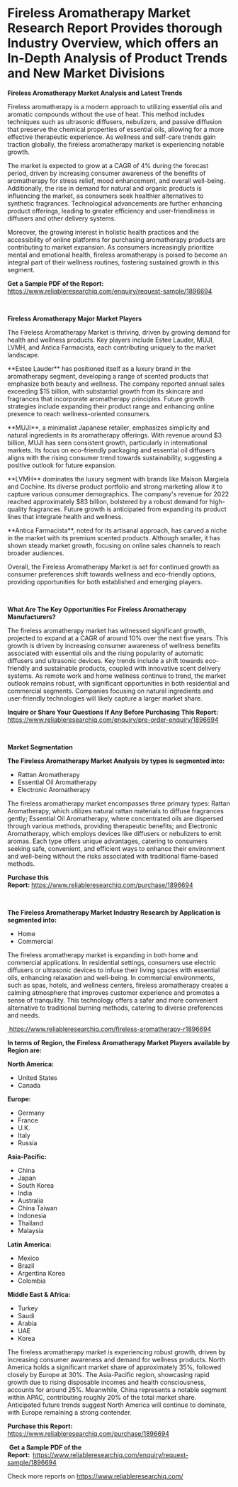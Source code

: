 <p><h1>Fireless Aromatherapy Market Research Report Provides thorough Industry Overview, which offers an In-Depth Analysis of Product Trends and New Market Divisions</h1></p><p><strong>Fireless Aromatherapy Market Analysis and Latest Trends</strong></p>
<p><p>Fireless aromatherapy is a modern approach to utilizing essential oils and aromatic compounds without the use of heat. This method includes techniques such as ultrasonic diffusers, nebulizers, and passive diffusion that preserve the chemical properties of essential oils, allowing for a more effective therapeutic experience. As wellness and self-care trends gain traction globally, the fireless aromatherapy market is experiencing notable growth.</p><p>The market is expected to grow at a CAGR of 4% during the forecast period, driven by increasing consumer awareness of the benefits of aromatherapy for stress relief, mood enhancement, and overall well-being. Additionally, the rise in demand for natural and organic products is influencing the market, as consumers seek healthier alternatives to synthetic fragrances. Technological advancements are further enhancing product offerings, leading to greater efficiency and user-friendliness in diffusers and other delivery systems.</p><p>Moreover, the growing interest in holistic health practices and the accessibility of online platforms for purchasing aromatherapy products are contributing to market expansion. As consumers increasingly prioritize mental and emotional health, fireless aromatherapy is poised to become an integral part of their wellness routines, fostering sustained growth in this segment.</p></p>
<p><strong>Get a Sample PDF of the Report:&nbsp;</strong> <a href="https://www.reliableresearchiq.com/enquiry/request-sample/1896694?utm_campaign=2269&utm_medium=2&utm_source=Github&utm_content=ia&utm_term=28022025&utm_id=fireless-aromatherapy">https://www.reliableresearchiq.com/enquiry/request-sample/1896694</a></p>
<p>&nbsp;</p>
<p><strong>Fireless Aromatherapy Major Market Players</strong></p>
<p><p>The Fireless Aromatherapy Market is thriving, driven by growing demand for health and wellness products. Key players include Estee Lauder, MUJI, LVMH, and Antica Farmacista, each contributing uniquely to the market landscape.</p><p>**Estee Lauder** has positioned itself as a luxury brand in the aromatherapy segment, developing a range of scented products that emphasize both beauty and wellness. The company reported annual sales exceeding $15 billion, with substantial growth from its skincare and fragrances that incorporate aromatherapy principles. Future growth strategies include expanding their product range and enhancing online presence to reach wellness-oriented consumers.</p><p>**MUJI**, a minimalist Japanese retailer, emphasizes simplicity and natural ingredients in its aromatherapy offerings. With revenue around $3 billion, MUJI has seen consistent growth, particularly in international markets. Its focus on eco-friendly packaging and essential oil diffusers aligns with the rising consumer trend towards sustainability, suggesting a positive outlook for future expansion.</p><p>**LVMH** dominates the luxury segment with brands like Maison Margiela and Cochine. Its diverse product portfolio and strong marketing allow it to capture various consumer demographics. The company's revenue for 2022 reached approximately $83 billion, bolstered by a robust demand for high-quality fragrances. Future growth is anticipated from expanding its product lines that integrate health and wellness.</p><p>**Antica Farmacista**, noted for its artisanal approach, has carved a niche in the market with its premium scented products. Although smaller, it has shown steady market growth, focusing on online sales channels to reach broader audiences.</p><p>Overall, the Fireless Aromatherapy Market is set for continued growth as consumer preferences shift towards wellness and eco-friendly options, providing opportunities for both established and emerging players.</p></p>
<p>&nbsp;</p>
<p><strong>What Are The Key Opportunities For Fireless Aromatherapy Manufacturers?</strong></p>
<p><p>The fireless aromatherapy market has witnessed significant growth, projected to expand at a CAGR of around 10% over the next five years. This growth is driven by increasing consumer awareness of wellness benefits associated with essential oils and the rising popularity of automatic diffusers and ultrasonic devices. Key trends include a shift towards eco-friendly and sustainable products, coupled with innovative scent delivery systems. As remote work and home wellness continue to trend, the market outlook remains robust, with significant opportunities in both residential and commercial segments. Companies focusing on natural ingredients and user-friendly technologies will likely capture a larger market share.</p></p>
<p><strong>Inquire or Share Your Questions If Any Before Purchasing This Report:</strong> <a href="https://www.reliableresearchiq.com/enquiry/pre-order-enquiry/1896694?utm_campaign=2269&utm_medium=2&utm_source=Github&utm_content=ia&utm_term=28022025&utm_id=fireless-aromatherapy">https://www.reliableresearchiq.com/enquiry/pre-order-enquiry/1896694</a></p>
<p>&nbsp;</p>
<p><strong>Market Segmentation</strong></p>
<p><strong>The Fireless Aromatherapy Market Analysis by types is segmented into:</strong></p>
<p><ul><li>Rattan Aromatherapy</li><li>Essential Oil Aromatherapy</li><li>Electronic Aromatherapy</li></ul></p>
<p><p>The fireless aromatherapy market encompasses three primary types: Rattan Aromatherapy, which utilizes natural rattan materials to diffuse fragrances gently; Essential Oil Aromatherapy, where concentrated oils are dispersed through various methods, providing therapeutic benefits; and Electronic Aromatherapy, which employs devices like diffusers or nebulizers to emit aromas. Each type offers unique advantages, catering to consumers seeking safe, convenient, and efficient ways to enhance their environment and well-being without the risks associated with traditional flame-based methods.</p></p>
<p><strong>Purchase this Report:&nbsp;</strong><a href="https://www.reliableresearchiq.com/purchase/1896694?utm_campaign=2269&utm_medium=2&utm_source=Github&utm_content=ia&utm_term=28022025&utm_id=fireless-aromatherapy">https://www.reliableresearchiq.com/purchase/1896694</a></p>
<p>&nbsp;</p>
<p><strong>The Fireless Aromatherapy Market Industry Research by Application is segmented into:</strong></p>
<p><ul><li>Home</li><li>Commercial</li></ul></p>
<p><p>The fireless aromatherapy market is expanding in both home and commercial applications. In residential settings, consumers use electric diffusers or ultrasonic devices to infuse their living spaces with essential oils, enhancing relaxation and well-being. In commercial environments, such as spas, hotels, and wellness centers, fireless aromatherapy creates a calming atmosphere that improves customer experience and promotes a sense of tranquility. This technology offers a safer and more convenient alternative to traditional burning methods, catering to diverse preferences and needs.</p></p>
<p><a href="https://www.reliableresearchiq.com/fireless-aromatherapy-r1896694?utm_campaign=2269&utm_medium=2&utm_source=Github&utm_content=ia&utm_term=28022025&utm_id=fireless-aromatherapy">&nbsp;https://www.reliableresearchiq.com/fireless-aromatherapy-r1896694</a></p>
<p><strong>In terms of Region, the Fireless Aromatherapy Market Players available by Region are:</strong></p>
<p>
    <p> <strong> North America: </strong>
        <ul>
            <li>United States</li>
            <li>Canada</li>
        </ul>
        </p> 
    <p> <strong> Europe: </strong>
        <ul>
            <li>Germany</li>
            <li>France</li>
            <li>U.K.</li>
            <li>Italy</li>
            <li>Russia</li>
        </ul>
        </p> 
    <p> <strong> Asia-Pacific: </strong>
        <ul>
            <li>China</li>
            <li>Japan</li>
            <li>South Korea</li>
            <li>India</li>
            <li>Australia</li>
            <li>China Taiwan</li>
            <li>Indonesia</li>
            <li>Thailand</li>
            <li>Malaysia</li>
        </ul>
        </p> 
    <p> <strong> Latin America: </strong>
        <ul>
            <li>Mexico</li>
            <li>Brazil</li>
            <li>Argentina Korea</li>
            <li>Colombia</li>
        </ul>
        </p> 
    <p> <strong> Middle East & Africa: </strong>
        <ul>
            <li>Turkey</li>
            <li>Saudi</li>
            <li>Arabia</li>
            <li>UAE</li>
            <li>Korea</li>
        </ul>
    </p>
    </p>
<p><p>The fireless aromatherapy market is experiencing robust growth, driven by increasing consumer awareness and demand for wellness products. North America holds a significant market share of approximately 35%, followed closely by Europe at 30%. The Asia-Pacific region, showcasing rapid growth due to rising disposable incomes and health consciousness, accounts for around 25%. Meanwhile, China represents a notable segment within APAC, contributing roughly 20% of the total market share. Anticipated future trends suggest North America will continue to dominate, with Europe remaining a strong contender.</p></p>
<p><strong>Purchase this Report: </strong><a href="https://www.reliableresearchiq.com/purchase/1896694?utm_campaign=2269&utm_medium=2&utm_source=Github&utm_content=ia&utm_term=28022025&utm_id=fireless-aromatherapy">https://www.reliableresearchiq.com/purchase/1896694</a></p>
<p>&nbsp;<strong>Get a Sample PDF of the Report:&nbsp;&nbsp;</strong><a href="https://www.reliableresearchiq.com/enquiry/request-sample/1896694?utm_campaign=2269&utm_medium=2&utm_source=Github&utm_content=ia&utm_term=28022025&utm_id=fireless-aromatherapy">https://www.reliableresearchiq.com/enquiry/request-sample/1896694</a></p>
<p><strong></strong></p>
<p>Check more reports on <a href="https://www.reliableresearchiq.com/?utm_campaign=2269&utm_medium=2&utm_source=Github&utm_content=ia&utm_term=28022025&utm_id=fireless-aromatherapy">https://www.reliableresearchiq.com/</a></p>